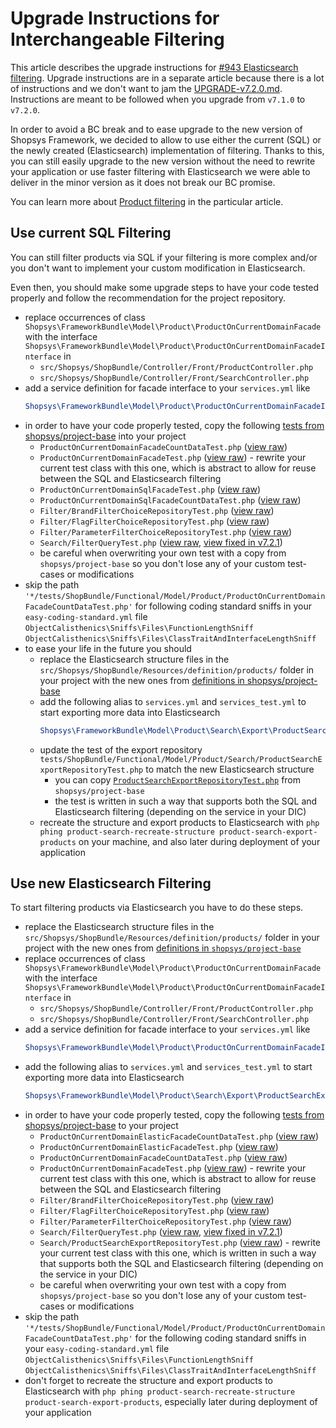 # Upgrade Instructions for Interchangeable Filtering

This article describes the upgrade instructions for [#943 Elasticsearch filtering](https://github.com/shopsys/shopsys/pull/943).
Upgrade instructions are in a separate article because there is a lot of instructions and we don't want to jam the [UPGRADE-v7.2.0.md](/docs/upgrade/UPGRADE-v7.2.0.md).
Instructions are meant to be followed when you upgrade from `v7.1.0` to `v7.2.0`.

In order to avoid a BC break and to ease upgrade to the new version of Shopsys Framework,
we decided to allow to use either the current (SQL) or the newly created (Elasticsearch) implementation of filtering.
Thanks to this, you can still easily upgrade to the new version without the need to rewrite your application
or use faster filtering with Elasticsearch we were able to deliver in the minor version as it does not break our BC promise.

You can learn more about [Product filtering](/docs/model/front-end-product-filtering.md) in the particular article.

## Use current SQL Filtering
You can still filter products via SQL if your filtering is more complex and/or you don't want to implement your custom modification in Elasticsearch.

Even then, you should make some upgrade steps to have your code tested properly and follow the recommendation for the project repository.

- replace occurrences of class `Shopsys\FrameworkBundle\Model\Product\ProductOnCurrentDomainFacade` with the interface `Shopsys\FrameworkBundle\Model\Product\ProductOnCurrentDomainFacadeInterface` in
    - `src/Shopsys/ShopBundle/Controller/Front/ProductController.php`
    - `src/Shopsys/ShopBundle/Controller/Front/SearchController.php`
- add a service definition for facade interface to your `services.yml` like
    ```yaml
    Shopsys\FrameworkBundle\Model\Product\ProductOnCurrentDomainFacadeInterface: '@Shopsys\FrameworkBundle\Model\Product\ProductOnCurrentDomainFacade'
    ```
- in order to have your code properly tested, copy the following [tests from shopsys/project-base](https://github.com/shopsys/project-base/blob/v7.2.0/tests/ShopBundle/Functional/Model/Product) into your project
    - `ProductOnCurrentDomainFacadeCountDataTest.php` ([view raw](https://github.com/shopsys/project-base/raw/v7.2.0/tests/ShopBundle/Functional/Model/Product/ProductOnCurrentDomainFacadeCountDataTest.php))
    - `ProductOnCurrentDomainFacadeTest.php` ([view raw](https://github.com/shopsys/project-base/raw/v7.2.0/tests/ShopBundle/Functional/Model/Product/ProductOnCurrentDomainFacadeTest.php)) -
    rewrite your current test class with this one, which is abstract to allow for reuse between the SQL and Elasticsearch filtering
    - `ProductOnCurrentDomainSqlFacadeTest.php` ([view raw](https://github.com/shopsys/project-base/raw/v7.2.0/tests/ShopBundle/Functional/Model/Product/ProductOnCurrentDomainSqlFacadeTest.php))
    - `ProductOnCurrentDomainSqlFacadeCountDataTest.php` ([view raw](https://github.com/shopsys/project-base/raw/v7.2.0/tests/ShopBundle/Functional/Model/Product/ProductOnCurrentDomainSqlFacadeCountDataTest.php))
    - `Filter/BrandFilterChoiceRepositoryTest.php` ([view raw](https://github.com/shopsys/project-base/raw/v7.2.0/tests/ShopBundle/Functional/Model/Product/Filter/BrandFilterChoiceRepositoryTest.php))
    - `Filter/FlagFilterChoiceRepositoryTest.php` ([view raw](https://github.com/shopsys/project-base/raw/v7.2.0/tests/ShopBundle/Functional/Model/Product/Filter/FlagFilterChoiceRepositoryTest.php))
    - `Filter/ParameterFilterChoiceRepositoryTest.php` ([view raw](https://github.com/shopsys/project-base/raw/v7.2.0/tests/ShopBundle/Functional/Model/Product/Filter/ParameterFilterChoiceRepositoryTest.php))
    - `Search/FilterQueryTest.php` ([view raw](https://github.com/shopsys/project-base/raw/v7.2.0/tests/ShopBundle/Functional/Model/Product/Search/FilterQueryTest.php), [view fixed in v7.2.1](https://github.com/shopsys/project-base/raw/v7.2.1/tests/ShopBundle/Functional/Model/Product/Search/FilterQueryTest.php))
    - be careful when overwriting your own test with a copy from `shopsys/project-base` so you don't lose any of your custom test-cases or modifications
- skip the path `'*/tests/ShopBundle/Functional/Model/Product/ProductOnCurrentDomainFacadeCountDataTest.php'` for following coding standard sniffs in your `easy-coding-standard.yml` file
    `ObjectCalisthenics\Sniffs\Files\FunctionLengthSniff`
    `ObjectCalisthenics\Sniffs\Files\ClassTraitAndInterfaceLengthSniff`
- to ease your life in the future you should
    - replace the Elasticsearch structure files in the `src/Shopsys/ShopBundle/Resources/definition/products/` folder in your project with the new ones from [definitions in shopsys/project-base](https://github.com/shopsys/project-base/blob/v7.2.0/src/Shopsys/ShopBundle/Resources/definition/product/)
    - add the following alias to `services.yml` and `services_test.yml` to start exporting more data into Elasticsearch
        ```yaml
       Shopsys\FrameworkBundle\Model\Product\Search\Export\ProductSearchExportRepository: '@Shopsys\FrameworkBundle\Model\Product\Search\Export\ProductSearchExportWithFilterRepository'
        ```
    - update the test of the export repository `tests/ShopBundle/Functional/Model/Product/Search/ProductSearchExportRepositoryTest.php` to match the new Elasticsearch structure
        - you can copy [`ProductSearchExportRepositoryTest.php`](https://github.com/shopsys/project-base/blob/v7.2.0/tests/ShopBundle/Functional/Model/Product/Search/ProductSearchExportRepositoryTest.php) from `shopsys/project-base`
        - the test is written in such a way that supports both the SQL and Elasticsearch filtering (depending on the service in your DIC)
    - recreate the structure and export products to Elasticsearch with `php phing product-search-recreate-structure product-search-export-products` on your machine, and also later during deployment of your application

## Use new Elasticsearch Filtering
To start filtering products via Elasticsearch you have to do these steps.

- replace the Elasticsearch structure files in the `src/Shopsys/ShopBundle/Resources/definition/products/` folder in your project with the new ones from [definitions in `shopsys/project-base`](https://github.com/shopsys/project-base/blob/v7.2.0/src/Shopsys/ShopBundle/Resources/definition/product/)
- replace occurrences of class `Shopsys\FrameworkBundle\Model\Product\ProductOnCurrentDomainFacade` with the interface `Shopsys\FrameworkBundle\Model\Product\ProductOnCurrentDomainFacadeInterface` in
    - `src/Shopsys/ShopBundle/Controller/Front/ProductController.php`
    - `src/Shopsys/ShopBundle/Controller/Front/SearchController.php`
- add a service definition for facade interface to your `services.yml` like
    ```yaml
   Shopsys\FrameworkBundle\Model\Product\ProductOnCurrentDomainFacadeInterface: '@Shopsys\FrameworkBundle\Model\Product\ProductOnCurrentDomainElasticFacade'
    ```
- add the following alias to `services.yml` and `services_test.yml` to start exporting more data into Elasticsearch
    ```yaml
   Shopsys\FrameworkBundle\Model\Product\Search\Export\ProductSearchExportRepository: '@Shopsys\FrameworkBundle\Model\Product\Search\Export\ProductSearchExportWithFilterRepository'
    ```
- in order to have your code properly tested, copy the following [tests from shopsys/project-base](https://github.com/shopsys/project-base/tree/v7.2.0/tests/ShopBundle/Functional/Model/Product) to your project
    - `ProductOnCurrentDomainElasticFacadeCountDataTest.php` ([view raw](https://github.com/shopsys/project-base/raw/v7.2.0/tests/ShopBundle/Functional/Model/Product/ProductOnCurrentDomainElasticFacadeCountDataTest.php))
    - `ProductOnCurrentDomainElasticFacadeTest.php` ([view raw](https://github.com/shopsys/project-base/raw/v7.2.0/tests/ShopBundle/Functional/Model/Product/ProductOnCurrentDomainElasticFacadeTest.php))
    - `ProductOnCurrentDomainFacadeCountDataTest.php` ([view raw](https://github.com/shopsys/project-base/raw/v7.2.0/tests/ShopBundle/Functional/Model/Product/ProductOnCurrentDomainFacadeCountDataTest.php))
    - `ProductOnCurrentDomainFacadeTest.php` ([view raw](https://github.com/shopsys/project-base/raw/v7.2.0/tests/ShopBundle/Functional/Model/Product/ProductOnCurrentDomainFacadeTest.php)) -
    rewrite your current test class with this one, which is abstract to allow for reuse between the SQL and Elasticsearch filtering
    - `Filter/BrandFilterChoiceRepositoryTest.php` ([view raw](https://github.com/shopsys/project-base/raw/v7.2.0/tests/ShopBundle/Functional/Model/Product/Filter/BrandFilterChoiceRepositoryTest.php))
    - `Filter/FlagFilterChoiceRepositoryTest.php` ([view raw](https://github.com/shopsys/project-base/raw/v7.2.0/tests/ShopBundle/Functional/Model/Product/Filter/FlagFilterChoiceRepositoryTest.php))
    - `Filter/ParameterFilterChoiceRepositoryTest.php` ([view raw](https://github.com/shopsys/project-base/raw/v7.2.0/tests/ShopBundle/Functional/Model/Product/Filter/ParameterFilterChoiceRepositoryTest.php))
    - `Search/FilterQueryTest.php` ([view raw](https://github.com/shopsys/project-base/raw/v7.2.0/tests/ShopBundle/Functional/Model/Product/Search/FilterQueryTest.php), [view fixed in v7.2.1](https://github.com/shopsys/project-base/raw/v7.2.1/tests/ShopBundle/Functional/Model/Product/Search/FilterQueryTest.php))
    - `Search/ProductSearchExportRepositoryTest.php` ([view raw](https://github.com/shopsys/project-base/raw/v7.2.0/tests/ShopBundle/Functional/Model/Product/Search/ProductSearchExportRepositoryTest.php)) -
    rewrite your current test class with this one, which is written in such a way that supports both the SQL and Elasticsearch filtering (depending on the service in your DIC)
    - be careful when overwriting your own test with a copy from `shopsys/project-base` so you don't lose any of your custom test-cases or modifications
- skip the path `'*/tests/ShopBundle/Functional/Model/Product/ProductOnCurrentDomainFacadeCountDataTest.php'` for the following coding standard sniffs in your `easy-coding-standard.yml` file
    `ObjectCalisthenics\Sniffs\Files\FunctionLengthSniff`
    `ObjectCalisthenics\Sniffs\Files\ClassTraitAndInterfaceLengthSniff`
- don't forget to recreate the structure and export products to Elasticsearch with `php phing product-search-recreate-structure product-search-export-products`, especially later during deployment of your application

